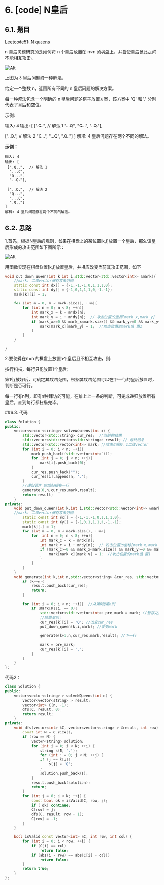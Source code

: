 # 6. [code] N皇后

## 6.1. 题目

[Leetcode51: N queens](https://leetcode-cn.com/problems/n-queens)

n 皇后问题研究的是如何将 n 个皇后放置在 n×n 的棋盘上，并且使皇后彼此之间不能相互攻击。

![Alt](https://assets.leetcode-cn.com/aliyun-lc-upload/uploads/2018/10/12/8-queens.png)

上图为 8 皇后问题的一种解法。

给定一个整数 n，返回所有不同的 n 皇后问题的解决方案。

每一种解法包含一个明确的 n 皇后问题的棋子放置方案，该方案中 'Q' 和 '.' 分别代表了皇后和空位。

示例:

输入: 4
输出: [
 [".Q..",  // 解法 1
  "...Q",
  "Q...",
  "..Q."],

 ["..Q.",  // 解法 2
  "Q...",
  "...Q",
  ".Q.."]
]
解释: 4 皇后问题存在两个不同的解法。

**示例：**

```
输入: 4
输出: [
 [".Q..",  // 解法 1
  "...Q",
  "Q...",
  "..Q."],

 ["..Q.",  // 解法 2
  "Q...",
  "...Q",
  ".Q.."]
]
解释: 4 皇后问题存在两个不同的解法。
```

## 6.2. 思路

1.首先，根据N皇后的规则，如果在棋盘上的某位置[k,i]放置一个皇后，那么该皇后形成的攻击范围如下图所示：

![Alt](https://github.com/SharonXuran/Leetcode_Cplusplus/blob/master/images/4_6.png?raw=true)

用函数实现在棋盘位置[k,i]放置皇后，并相应改变当前其攻击范围，如下：

```c++
void put_down_queen(int k,int i,std::vector<std::vector<int>> &mark){    
    //mark: 二维vector储存攻击范围
    static const int dx[] = {-1,-1,-1,0,1,1,1,0};
    static const int dy[] = {-1,0,1,1,1,0,-1,-1};
    mark[k][i] = 1;

    for (int m = 0; m < mark.size(); ++m){
        for (int n = 0; n < 8; ++n){
            int mark_x = k + m*dx[n];
            int mark_y = i + m*dy[n];  // 攻击位置的坐标[mark_x,mark_y]
            if (mark_x>=0 && mark_x<mark.size() && mark_y>=0 && mark_y<mark.size()){ //若仍在棋盘内部
                mark[mark_x][mark_y] = 1;  //攻击位置的mark值 置1
            }
        }  
    }

}
```
2.要使得在n×n 的棋盘上放置n个皇后且不相互攻击，则:

按行扫描，每行只能放置1个皇后; 

第1行放好后，可确定其攻击范围，根据其攻击范围可以在下一行的皇后放置时，判断是否可行。

每一行有n列，即有n种拜访的可能，在加上上一条的判断，可完成递归放置所有皇后，直到每行都扫描完毕。

##6.3. 代码
```c++
class Solution {
public:
    vector<vector<string>> solveNQueens(int n) {
        std::vector<std::string> cur_res;  //当前的结果
        std::vector<std::vector<std::string>> result; // 最终结果
        std::vector<std::vector<int>> mark; //攻击范围0，1二维vector
        for (int i = 0; i < n; ++i){
            mark.push_back((std::vector<int>()));
            for (int j = 0; j < n; ++j){
                mark[i].push_back(0);
            }
            cur_res.push_back("");
            cur_res[i].append(n, '.');
        }
        //递归调用 完成扫描每一行
        generate(0,n,cur_res,mark,result);
        return result;
    }
private:
    void put_down_queen(int k,int i,std::vector<std::vector<int>> &mark){ 
    //mark: 二维vector储存攻击范围
        static const int dx[] = {-1,-1,-1,0,1,1,1,0};
        static const int dy[] = {-1,0,1,1,1,0,-1,-1};
        mark[k][i] = 1;
        for (int m = 0; m < mark.size(); ++m){
            for (int n = 0; n < 8; ++n){
                int mark_x = k + m*dx[n];
                int mark_y = i + m*dy[n];  // 攻击位置的坐标[mark_x,mark_y]
                if (mark_x>=0 && mark_x<mark.size() && mark_y>=0 && mark_y<mark.size()){ //若仍在棋盘内部
                    mark[mark_x][mark_y] = 1;  //攻击位置的mark值 置1
                }
            }  
        }
    }
    void generate(int k,int n,std::vector<string> &cur_res, std::vector<std::vector<int>> &mark,std::vector<std::vector<string>> &result){
        if (k==n){
            result.push_back(cur_res);
            return;
        }

        for (int i = 0; i < n; ++i){  //从第0到第n列
            if (mark[k][i] == 0){
                std::vector<std::vector<int>> pre_mark = mark; //暂存之前的mark
                //放置皇后: 
                cur_res[k][i] = 'Q'; //改变cur_res
                put_down_queen(k,i,mark); //改变mark
                
                generate(k+1,n,cur_res,mark,result); //下一行

                mark = pre_mark;
                cur_res[k][i] = '.';
            }
        }
    }
};
```

代码2：
```c++
class Solution { 
public:
    vector<vector<string> > solveNQueens(int n) { 
        vector<vector<string> > result; 
        vector<int> C(n, -1); 
        dfs(C, result, 0); 
        return result;
    }
private: 
    void dfs(vector<int> &C, vector<vector<string> > &result, int row) { 
        const int N = C.size(); 
        if (row == N) { 
            vector<string> solution; 
            for (int i = 0; i < N; ++i) { 
                string s(N, '.'); 
                for (int j = 0; j < N; ++j) { 
                if (j == C[i]) 
                    s[j] = 'Q';
                } 
                solution.push_back(s); 
            }
            result.push_back(solution); 
            return;
        }
        for (int j = 0; j < N; ++j) { 
            const bool ok = isValid(C, row, j); 
            if (!ok) continue; 
            C[row] = j; 
            dfs(C, result, row + 1);  
            C[row] = -1;
        } 
    }

    bool isValid(const vector<int> &C, int row, int col) {
        for (int i = 0; i < row; ++i) { 
            if (C[i] == col) 
                return false; 
            if (abs(i - row) == abs(C[i] - col)) 
                return false;
        } 
        return true; 
    } 
};
```





